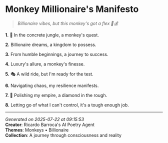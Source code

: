 # Monkey Millionaire's Manifesto

> *Billionaire vibes, but this monkey's got a flex 🍌💰*

**1.** 🐒 In the concrete jungle, a monkey's quest.


**2.** Billionaire dreams, a kingdom to possess.


**3.** From humble beginnings, a journey to success.


**4.** Luxury's allure, a monkey's finesse.


**5.** 🎭 A wild ride, but I'm ready for the test.


**6.** Navigating chaos, my resilience manifests.


**7.** 💎 Polishing my empire, a diamond in the rough.


**8.** Letting go of what I can't control, it's a tough enough job.



---

*Generated on 2025-07-22 at 09:15:53*  
**Creator**: Ricardo Barroca's AI Poetry Agent  
**Themes**: Monkeys • Billionaire  
**Collection**: A journey through consciousness and reality